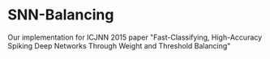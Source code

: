 # SNN-Balancing
Our implementation for ICJNN 2015 paper "Fast-Classifying, High-Accuracy Spiking Deep Networks Through Weight and Threshold Balancing"
